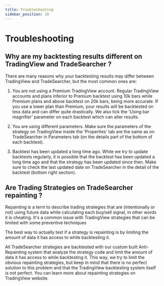 ```yaml
---
title: Troubleshooting
sidebar_position: 10
---
```


# Troubleshooting

## Why are my backtesting results different on TradingView and TradeSearcher ?

There are many reasons why your backtesting results may differ between TradingView and TradeSearcher, but the most common ones are:

1. You are not using a Premium TradingView account. Regular TradingView accounts and plans inferior to Premium backtest using 10k bars while Premium plans and above backtest on 20k bars, being more accurate. If you use a lower plan than Premium, your results will be backtested on less data and can differ quite drastically. We also tick the 'Using bar magnifier' parameter on each backtest which can alter results.

2. You are using different parameters. Make sure the parameters of the strategy on TradingView inside the 'Properties' tab are the same as on TradeSearcher in Parameters tab (on the details part of the bottom of each backtest).

3. Backtest has been updated a long time ago. While we try to update backtests regularly, it is possible that the backtest has been updated a long time ago and that the strategy has been updated since then. Make sure to check the last updated date on TradeSearcher in the detail of the backtest (bottom right section).

## Are Trading Strategies on TradeSearcher repainting ?

Repainting is a term to describe trading strategies that are (intentionally or not) using future data while calculating each buy/sell signal, in other words it is cheating. It's a common issue with TradingView strategies that can be limited with some preventive techniques

The best way to actually test if a strategy is repainting is by limiting the amount of data it has access to while backtesting it.

All TradeSearcher strategies are backtested with our custom built Anti-Repainting system that analyze the strategy code and limit the amount of data it has access to while backtesting it. This way, we try to limit the obvious repainting strategies, but keep in mind that there is no perfect solution to this problem and that the TradingView backtesting system itself is not perfect. You can learn more about repainting strategies on TradingView website.
